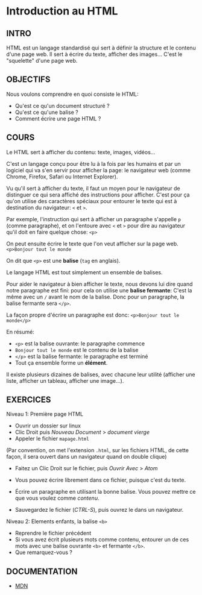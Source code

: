 # Introduction au HTML

## INTRO

HTML est un langage standardisé qui sert à définir la structure et le contenu
d'une page web.
Il sert à écrire du texte, afficher des images...
C'est le "squelette" d'une page web.


## OBJECTIFS

Nous voulons comprendre en quoi consiste le HTML:
- Qu'est ce qu'un document structuré ?
- Qu'est ce qu'une balise ?
- Comment écrire une page HTML ?


## COURS

Le HTML sert à afficher du contenu: texte, images, vidéos...

C'est un langage conçu pour être lu à la fois par les humains
et par un logiciel qui va s'en servir pour afficher la page:
le navigateur web (comme Chrome, Firefox, Safari ou Internet Explorer).

Vu qu'il sert à afficher du texte, il faut un moyen pour le navigateur
de distinguer ce qui sera affiché des instructions pour afficher.
C'est pour ça qu'on utilise des caractères spéciaux pour entourer le texte
qui est à destination du navigateur: `<` et `>`.

Par exemple, l'instruction qui sert à afficher un paragraphe
s'appelle `p` (comme paragraphe), et on l'entoure avec `<` et `>` pour dire
au navigateur qu'il doit en faire quelque chose:
`<p>`

On peut ensuite écrire le texte que l'on veut afficher sur la page web.
`<p>Bonjour tout le monde`

On dit que `<p>` est une __balise__ (`tag` en anglais).

Le langage HTML est tout simplement un ensemble de balises.

Pour aider le navigateur à bien afficher le texte, nous devons lui dire quand
notre paragraphe est fini: pour cela on utilise une __balise fermante__:
C'est la même avec un `/` avant le nom de la balise.
Donc pour un paragraphe, la balise fermante sera `</p>`.

La façon propre d'écrire un paragraphe est donc:
`<p>Bonjour tout le monde</p>`

En résumé:
- `<p>` est la balise ouvrante: le paragraphe commence
- `Bonjour tout le monde` est le contenu de la balise
- `</p>` est la balise fermante: le paragraphe est terminé
- Tout ça ensemble forme un __élément__.

Il existe plusieurs dizaines de balises, avec chacune leur utilité (afficher une
liste, afficher un tableau, afficher une image...).


## EXERCICES

Niveau 1: Première page HTML

- Ouvrir un dossier sur linux
- Clic Droit puis _Nouveau Document_ > _document vierge_
- Appeler le fichier `mapage.html`

(Par convention, on met l'extension `.html`, sur les fichiers HTML,
de cette façon, il sera ouvert dans un navigateur quand on double clique)

- Faitez un Clic Droit sur le fichier, puis _Ouvrir Avec_ > _Atom_
- Vous pouvez écrire librement dans ce fichier, puisque c'est du texte.

- Écrire un paragraphe en utilisant la bonne balise. Vous pouvez mettre ce que vous voulez comme _contenu_.
- Sauvegardez le fichier (_CTRL-S_), puis ouvrez le dans un navigateur.


Niveau 2: Elements enfants, la balise `<b>`

- Reprendre le fichier précédent
- Si vous avez écrit plusieurs mots comme contenu, entourer un de ces mots
avec une balise ouvrante `<b>` et fermante `</b>`.
- Que remarquez-vous ?


## DOCUMENTATION

- [MDN](https://developer.mozilla.org/fr/Apprendre/Commencer_avec_le_web/Les_bases_HTML)
